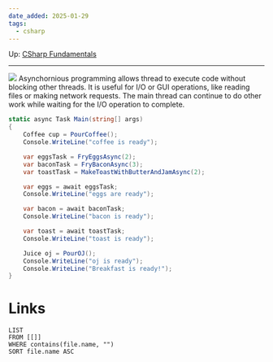 ```yaml
---
date_added: 2025-01-29
tags:
  - csharp
---
```

Up: [CSharp Fundamentals](CSharp%20Fundamentals.md)
___
 ![](Pasted%20image%2020250129011204.png)
Asynchornious programming allows thread to execute code without blocking other threads. It is useful for I/O or GUI operations, like reading files or making network requests. The main thread can continue to do other work while waiting for the I/O operation to complete. 

```cs
static async Task Main(string[] args)
{
    Coffee cup = PourCoffee();
    Console.WriteLine("coffee is ready");

    var eggsTask = FryEggsAsync(2);
    var baconTask = FryBaconAsync(3);
    var toastTask = MakeToastWithButterAndJamAsync(2);

    var eggs = await eggsTask;
    Console.WriteLine("eggs are ready");

    var bacon = await baconTask;
    Console.WriteLine("bacon is ready");

    var toast = await toastTask;
    Console.WriteLine("toast is ready");

    Juice oj = PourOJ();
    Console.WriteLine("oj is ready");
    Console.WriteLine("Breakfast is ready!");
}
```

# Links
```dataview
LIST
FROM [[]]
WHERE contains(file.name, "")
SORT file.name ASC
```
